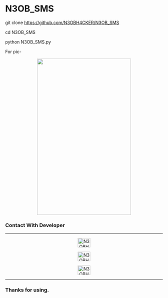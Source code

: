 # N3OB_SMS


git clone https://github.com/N3OBH4CKER/N3OB_SMS


cd N3OB_SMS

python N3OB_SMS.py


For pic-
<p align="center">
<img src='SS/Screenshot_20220819-145308.png' style="height:500px;width:300px;" >
</p>

### Contact With Developer

<hr>

<div align="center">

<a href="https://facebook.com/N3OBH4CKER" target="blank"><img align="center" src="https://raw.githubusercontent.com/rahuldkjain/github-profile-readme-generator/master/src/images/icons/Social/facebook.svg" alt="N3OBH4CKER" height="30" width="40" /></a>

<a href="https://instagram.com/N3OBH4CKER" target="blank"><img align="center" src="https://raw.githubusercontent.com/rahuldkjain/github-profile-readme-generator/master/src/images/icons/Social/instagram.svg" alt="N3OBH4CKER" height="30" width="40" /></a>

<a href="https://www.youtube.com/c/N3OBH4CKER84" target="blank"><img align="center" src="https://raw.githubusercontent.com/rahuldkjain/github-profile-readme-generator/master/src/images/icons/Social/youtube.svg" alt="N3OBH4CKER84" height="30" width="40" /></a>


<hr>

</div>

### Thanks for using.
